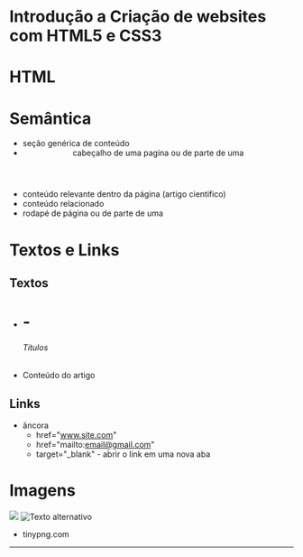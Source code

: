 # Introdução a Criação de websites com HTML5 e CSS3

# HTML

# Semântica

- <section> seção genérica de conteúdo
- <header> cabeçalho de uma pagina ou de parte de uma
- <article> conteúdo relevante dentro da página (artigo cientifico)
- <aside> conteúdo relacionado
- <footer> rodapé de página ou de parte de uma

# Textos e Links

## Textos

- <h1>-<h6> Títulos
- <p> Conteúdo do artigo

## Links

- <a> âncora
    - href="www.site.com"
    - href="mailto:email@gmail.com"
    - target="_blank" - abrir o link em uma nova aba

# Imagens

<img src="img/avatar.jpg">

<img alt="Texto alternativo">

- tinypng.com

---
